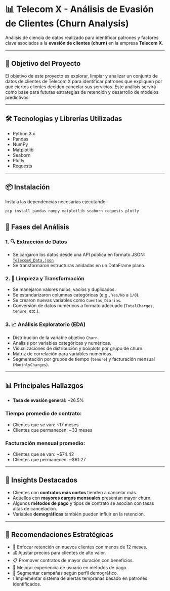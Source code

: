 # 📊 Telecom X - Análisis de Evasión de Clientes (Churn Analysis)

Análisis de ciencia de datos realizado para identificar patrones y factores clave asociados a la **evasión de clientes (churn)** en la empresa **Telecom X**.

---

## 🚀 Objetivo del Proyecto

El objetivo de este proyecto es explorar, limpiar y analizar un conjunto de datos de clientes de Telecom X para identificar patrones que expliquen por qué ciertos clientes deciden cancelar sus servicios. Este análisis servirá como base para futuras estrategias de retención y desarrollo de modelos predictivos.

---

## 🛠️ Tecnologías y Librerías Utilizadas

- Python 3.x
- Pandas
- NumPy
- Matplotlib
- Seaborn
- Plotly
- Requests

---

## 📦 Instalación

Instala las dependencias necesarias ejecutando:

```bash
pip install pandas numpy matplotlib seaborn requests plotly

```

## 🧪 Fases del Análisis

### 1. 🔍 Extracción de Datos
- Se cargaron los datos desde una API pública en formato JSON:  
  [`TelecomX_Data.json`](https://raw.githubusercontent.com/ingridcristh/challenge2-data-science-LATAM/main/TelecomX_Data.json)
- Se transformaron estructuras anidadas en un DataFrame plano.

### 2. 🧹 Limpieza y Transformación
- Se manejaron valores nulos, vacíos y duplicados.
- Se estandarizaron columnas categóricas (e.g., `Yes/No` a `1/0`).
- Se crearon nuevas variables como `Cuentas_Diarias`.
- Conversión de datos numéricos a formato adecuado (`TotalCharges`, `tenure`, etc.).

### 3. 📈 Análisis Exploratorio (EDA)
- Distribución de la variable objetivo `Churn`.
- Análisis por variables categóricas y numéricas.
- Visualizaciones de distribución y boxplots por grupo de churn.
- Matriz de correlación para variables numéricas.
- Segmentación por grupos de tiempo (`tenure`) y facturación mensual (`MonthlyCharges`).

---

## 📊 Principales Hallazgos

- **Tasa de evasión general:** ~26.5%

### Tiempo promedio de contrato:
- Clientes que se van: ~17 meses  
- Clientes que permanecen: ~33 meses

### Facturación mensual promedio:
- Clientes que se van: ~$74.42  
- Clientes que permanecen: ~$61.27

---

## 🧠 Insights Destacados

- Clientes con **contratos más cortos** tienden a cancelar más.
- Aquellos con **mayores cargos mensuales** presentan mayor churn.
- Algunos **métodos de pago** y tipos de contrato se asocian con tasas altas de cancelación.
- Variables **demográficas** también pueden influir en la retención.

---

## 📌 Recomendaciones Estratégicas

- 🎯 Enfocar retención en nuevos clientes con menos de 12 meses.
- 💰 Ajustar precios para clientes de alto valor.
- 📋 Promover contratos de mayor duración con beneficios.
- 🔄 Mejorar experiencia de usuario en métodos de pago.
- 👥 Segmentar campañas según perfil demográfico.
- 📞 Implementar sistema de alertas tempranas basado en patrones identificados.


